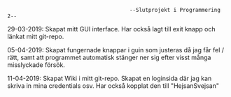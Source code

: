                                            --Slutprojekt i Programmering 2--

29-03-2019: Skapat mitt GUI interface. Har också lagt till exit knapp och länkat mitt git-repo.

05-04-2019: Skapat fungernade knappar i guin som justeras då jag får fel / rätt,
 samt att programmet automatisk stänger ner sig efter visst många misslyckade försök.

11-04-2019: Skapat Wiki i mitt git-repo. Skapat en loginsida där jag kan skriva in mina credentials osv. Har också kopplat den till "HejsanSvejsan"